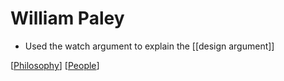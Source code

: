 # William Paley

- Used the watch argument to explain the [[design argument]]

[[Philosophy]] [[People]]

[//begin]: # "Autogenerated link references for markdown compatibility"
[Philosophy]: philosophy "Philosophy"
[People]: people "People"
[//end]: # "Autogenerated link references"